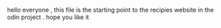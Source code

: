 hello everyone , this file is the starting point to the recipies website in the odin project . hope you like it
